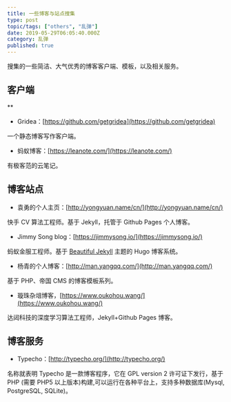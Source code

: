 ```yaml
---
title: 一些博客与站点搜集
type: post
topic/tags: ["others", "乱弹"]
date: 2019-05-29T06:05:40.000Z
category: 乱弹
published: true
---
```


搜集的一些简洁、大气优秀的博客客户端、模板，以及相关服务。
## 客户端
**

- Gridea：[https://github.com/getgridea](https://github.com/getgridea)

一个静态博客写作客户端。

- 蚂蚁博客：[https://leanote.com/](https://leanote.com/)

有极客范的云笔记。

## 博客站点

- 袁勇的个人主页：[http://yongyuan.name/cn/](http://yongyuan.name/cn/)

快手 CV 算法工程师。基于 Jekyll，托管于 Github Pages 个人博客。

- Jimmy Song blog：[https://jimmysong.io/](https://jimmysong.io/)

蚂蚁金服工程师。基于 [Beautiful Jekyll](http://deanattali.com/beautiful-jekyll/) 主题的 Hugo 博客系统。

- 杨青的个人博客：[http://man.yangqq.com/](http://man.yangqq.com/)

基于 PHP、帝国 CMS 的博客模板系列。 

- 璇珠杂俎博客，[https://www.oukohou.wang/](https://www.oukohou.wang/)

达闼科技的深度学习算法工程师，Jekyll+Github Pages 博客。


## 博客服务

- Typecho：[http://typecho.org/](http://typecho.org/)

名称就表明 Typecho 是一款博客程序，它在 GPL version 2 许可证下发行，基于 PHP (需要 PHP5 以上版本)构建,可以运行在各种平台上，支持多种数据库(Mysql, PostgreSQL, SQLite)。
